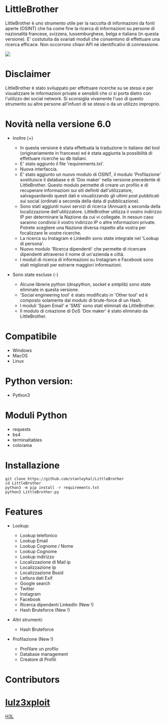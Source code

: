 LittleBrother
=

LittleBrother è uno strumento utile per la raccolta di informazioni da fonti aperte (OSINT) che ha come fine la ricerca di informazioni su persone di nazionalità francese, svizzera, lussemburghese, belga e italiana (in questa versione). E' costutuita da svariati moduli che consentono di effettuare una ricerca efficace. Non occorrono chiavi API nè identificativi di connessione.

![](https://i.ibb.co/YdvfVPw/Capture.png)

Disclaimer
=
LittleBrother è stato sviluppato per effettuare ricerche su se stessi e per visualizzare le informazioni private e sensibili che ci si porta dietro con l'utilizzo dei social network. Si sconsiglia vivamente l'uso di questo strumento su altre persone all'infuori di se stessi o da un utilizzo improprio.

Novità nella versione 6.0
=
- Inoltre (+)
	- In questa versione è stata effettuata la traduzione in italiano del tool (originariamente in francese) ed è stata  aggiunta la possibilità di effettuare ricerche su db italiani. 
	- E' stato aggiunto il file 'requirements.txt'.
	- Nuova interfaccia.
	- E' stato aggiunto un nuovo modulo di OSINT, il modulo 'Profilazione' sostituisce il database e di 'Dox maker' nella versione precedente di LittleBrother. Questo modulo permette di creare un profilo e di recuperare informazioni sui siti definiti dall'utilizzatore, salvaguardando questi dati e visualizzando gli ultimi post pubblicati sui social (ordinati a seconda della data di pubblicazione).
	- Sono stati aggiunti nuovi servizi di ricerca (Annuari) a seconda della localizzazione dell'utilizzatore. LittleBrother utilizza il vostro indirizzo IP per determinare la Nazione da cui vi collegate. In nessun caso saranno condivisi il vostro indirizzo IP o altre informazioni private. Potrete scegliere una Nazione diversa rispetto alla vostra  per focalizzare le vostre ricerche.
	- La ricerca su Instagram e LinkedIn sono state integrate nel 'Lookup di persona'.
	- Nuovo modulo 'Ricerca dipendenti' che permette di ricercare dipendenti attraverso il nome di un'azienda e città.
	- I moduli di ricerca di informazioni su Instagram e Facebook sono stati migliorati per estrarre maggiori informazioni.  

- Sono state escluse (-)
	- Alcune librerie python (dnspython, socket e smtplib) sono state eliminate in questa versione.
	- 'Social engineering tool' è stato modificato in 'Other tool' ed è composto solamente dal modulo di brute-force di un Hash.
	- I moduli 'Spam Email' e 'SMS' sono stati eliminati da LittleBrother.
	- Il modulo di creazione di DoS 'Dox maker' è stato eliminato da LittleBrother.


Compatibile
=
- Windows
- MacOS
- Linux

Python version:
=
- Python3

Moduli Python
=
- requests
- bs4
- terminaltables
- colorama


Installazione
=
    git clone https://github.com/stanleyhal/LittleBrother
    cd LittleBrother
    python3 -m pip install -r requirements.txt
    python3 LittleBrother.py


Features
=
 - Lookup:

	- Lookup telefonico
	- Lookup  Email
	- Lookup Cognome / Nome
	- Lookup Cognome
	- Lookup indirizzo
	- Localizzazione di Mail ip
	- Localizzazione Ip
	- Localizzazione Bssid
	- Lettura dati Exif
	- Google search
	- Twitter
	- Instagram
	- Facebook
	- Ricerca dipendenti LinkedIn (New !)
	- Hash Bruteforce (New !)

 - Altri strumenti:

	- Hash Bruteforce

- Profilazione (New !)
	- Profilare un profilo
	- Database management
	- Creatore di Profili

Contributors
= 
[lulz3xploit](https://github.com/lulz3xploit)
= 
[H3L](https://github.com/lrhel)
